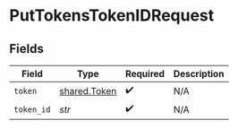 # PutTokensTokenIDRequest


## Fields

| Field                                        | Type                                         | Required                                     | Description                                  |
| -------------------------------------------- | -------------------------------------------- | -------------------------------------------- | -------------------------------------------- |
| `token`                                      | [shared.Token](../../models/shared/token.md) | :heavy_check_mark:                           | N/A                                          |
| `token_id`                                   | *str*                                        | :heavy_check_mark:                           | N/A                                          |